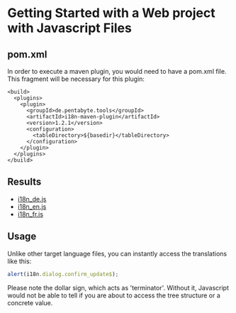 # Getting Started with a Web project with Javascript Files

## pom.xml

In order to execute a maven plugin, you would need to have a pom.xml file. This fragment will be necessary for this plugin:

```
<build>
  <plugins>
    <plugin>
      <groupId>de.pentabyte.tools</groupId>
      <artifactId>i18n-maven-plugin</artifactId>
      <version>1.2.1</version>
      <configuration>
        <tableDirectory>${basedir}</tableDirectory>
      </configuration>
    </plugin>
  </plugins>
</build>
```

## Results

- [i18n_de.js](../src/test/resources/i18n_de.js)
- [i18n_en.js](../src/test/resources/i18n_en.js)
- [i18n_fr.js](../src/test/resources/i18n_fr.js)

## Usage

Unlike other target language files, you can instantly access the translations like this:

```javascript
alert(i18n.dialog.confirm_update$);
```

Please note the dollar sign, which acts as 'terminator'. Without it, Javascript would not be able to tell if you are about to access the tree structure or a concrete value. 
